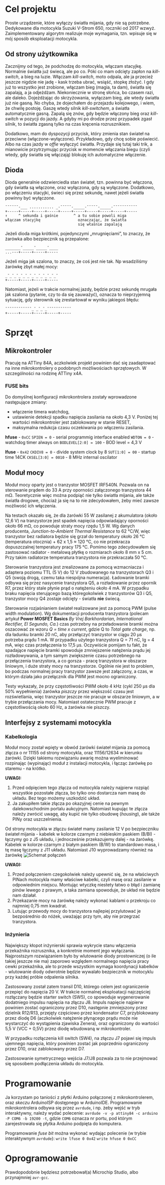# Cel projektu

Proste urządzenie, które wyłączy światła mijania, gdy nie są potrzebne.
Dedykowane dla motocykla Suzuki V-Strom 650, roczniki od 2017 wzwyż.
Zaimplementowany algorytm realizuje moje wymagania, tzn. wpisuje się w mój sposób eksploatacji motocykla. 

## Od strony użytkownika

Zacznijmy od tego, że podchodzę do motocykla, włączam stacyjkę. Normalnie światła już świecą, ale po co. Póki co mam odcięty zapłon na _kill-switch_, a bieg na luzie. Włączam _kill-switch_, moto odpala, ale ja przecież jeszcze nigdzie nie jadę - kask trzeba ubrać, wsiąść, stopkę złożyć. I gdy już to wszystko jest zrobione, włączam bieg (magia, ta dam), światła się zapalają, a ja odjeżdżam. Niekoniecznie w stronę słońca, bo czasem razi, ale daleko.
Dojeżdżając do skrzyżowania, wyłączam bieg, ale wtedy światła już nie gasną. No chyba, że dojechałem do przejazdu kolejowego, i wiem, że chwilę postoję. Gaszę wtedy silnik _kill-switchem_, a światła automatycznie gasną. Zapalą się znów, gdy będzie włączony bieg oraz _kill-switch_ w pozycji do jazdy.
A gdyby mi po drodze przez przypadek zgasł silnik, to światła zgasną tylko na czas kręcenia rozrusznikiem.

Dodatkowo, mam do dyspozycji przycisk, który zmienia stan świateł na przeciwne (włączone-wyłączone). Przykładowo, gdy chcę sobie poświecić. Albo na czas jazdy w _offie_ wyłączyć światła. Przydaje się tutaj taki trik, a mianowicie przytrzymując przycisk w momencie włączania biegu (czyli wtedy, gdy światła się włączają) blokuję ich automatyczne włączenie.

## Dioda

Dioda generalnie odzwierciedla stan świateł, tzn. powinna być włączona, gdy światła są włączone, oraz wyłączona, gdy są wyłączone.
Dodatkowo, po włączeniu stacyjki, świeci się przez sekundę, nawet jeżeli światła powinny być wyłączone.

    ¯¯¯¯¯¯-___ ........... _-¯¯¯¯¯-_____-¯¯¯¯¯-_____-¯¯¯¯¯¯¯¯¯¯¯
    +-----+-----+-----+-----+-----+-----+-----+-----+-----+-----
    ↑     ^ sekunda i gaśnie       ^ a tu sobie powoli miga
    włączam stacyjkę                 oznaczając, że światła 
                                     się właśnie zapalają
Jeżeli dioda miga krótkimi, pojedynczymi „mrugnięciami”, to znaczy, że żarówka albo bezpiecznik są przepalone:

    _______¯_____¯_____¯____
    ...---+-----+-----+-----

Jeżeli miga jak szalona, to znaczy, że coś jest nie tak. Np wsadziliśmy żarówkę zbyt małej mocy:

    _¯_¯_¯_¯_¯_¯_¯_¯_¯_¯_¯_¯
    +-----+-----+-----+-----

Natomiast, jeżeli w trakcie normalnej jazdy, będzie przez sekundę mrugała jak szalona (pytanie, czy to da się zauważyć), oznacza to nieprzyjemną sytuację, gdy sterownik się zrestartował w wyniku jakiegoś błędu:

    ¯¯¯¯¯¯¯¯¯¯¯¯_¯_¯_¯_¯¯¯¯¯¯¯¯¯¯¯
    +-----+-----+-----+-----+-----

   
# Sprzęt

## Mikrokontroler

Pracuję na ATTiny 84A, aczkolwiek projekt powinien dać się zaadaptować na inne mikrokontrolery o podobnych możliwościach sprzętowych. W szczególności na rodzinę ATTiny x4A.

### FUSE bits

Do domyślnej konfiguracji mikrokontrolera zostały wprowadzone następujące zmiany:
* włączenie timera watchdog,
* ustawienie detekcji spadku napięcia zasilania na około 4,3 V. Poniżej tej wartości mikrokontroler jest zablokowany w stanie RESET,
* maksymalna redukcja czasu oczekiwania po włączeniu zasilania.

**hfuse** - `0xCC`
`SPIEN = 0` - serial programmig interface enabled
`WDTON = 0` - watchdog timer always on
`BODLEVEL[2:0] = 100` - BOD level = 4,3 V

**lfuse** - `0x42`
`CKDIV8 = 0` - divide system clock by 8
`SUT[1:0] = 00`  - startup time 14CK
`CKSEL[3:0] = 0010` - 8 MHz internal oscilator 

## Moduł mocy

Moduł mocy oparty jest o tranzystor MOSFET IRF540N. Pozwala on na sterowanie prądem do 33 A przy oporności załączonego tranzystora 44 mΩ. Teoretycznie więc można podpiąć nie tylko światła mijania, ale także światła drogowe, chociaż ja się na to nie zdecydowałem, żeby mieć zawsze możliwość ich włączenia.

Na testach okazało się, że dla żarówki 55 W zasilanej z akumulatora (około 12,6 V) na tranzystorze jest spadek napięcia odpowiadający oporności około 66 mΩ, co powoduje straty mocy rzędu 1,5 W. Wg danych producenta, *Junction-to-Ambient Thermal Resistance* to 62 °C/W, więc tranzystor bez radiatora będzie się grzał do temperatury około 26 °C (temperatura otocznia) + 62 x 1,5 ≈ 120 °C, co nie przekracza dopuszczalnej temperatury pracy 175 °C. Pomimo tego zdecydowałem się zastosować radiator - metalową płytkę o rozmiarach około 8 mm x 5 cm. Przy takim radiatorze temperatura tranzystora nie przekraczała 50 °C.

Sterowanie tranzystora jest zrealizowane za pomocą wzmacniacza i adaptera poziomu TTL (5 V) do 12 V zbudowanego na tranzystorach Q3 i Q5 (swoją drogą, czemu taka niespójna numeracja). Ładowanie bramki odbywa się przez nasycenie tranzystora Q5, a rozładowanie przez opornik R7, przez który stale płynie prąd o natężeniu około 4 mA. W przypadku braku napięcia sterującego bazą któregokolwiek z tranzystorów Q3 i Q5, tranzystor mocy Q4 zostaje odcięty - światła **nie** świecą.

Sterowanie rozjaśnianiem świateł realizowane jest za pomocą PWM (pulse width modulation). Wg dokumentacji producenta tranzystora (polecam artykuł **Power MOSFET Basics** *By Vrej Barkhordarian, International Rectifier, El Segundo, Ca.*) czas potrzebny na przeładowanie bramki można oszacować ze wzoru *Q = time x current*, gdzie Q to *Total gate charge*, np. dla ładunku bramki 20 nC, aby przełączyć tranzystor w ciągu 20 μs potrzeba prądu 1 mA. W przypadku użytego tranzystora Q = 71 nC, Ig = 4 mA, więc czas przełączenia to 17,5 μs. Oczywiście pomijam tu fakt, że spadające napięcie bramki spowoduje zmniejszenie natężenia prądu jej rozładowywania, a tym samym zwiększenie czasu potrzebnego na przełączenia tranzystora, a co gorsza - pracę tranzystora w obszarze liniowym, i duże straty mocy na tranzystorze. Ogólnie nie jest to problem, bo podczas normalnej pracy tranzystor zawsze jest załączony, a czas, w którym działa jako przełącznik dla PWM jest mocno ograniczony.

Testy wykazały, że przy częstotliwości PWM około 4 kHz (cykl 250 μs dla 50% wypełnienia) żarówka *piszczy* przez większość czasu jest rozświetlania, więc tranzystor jeszcze nie pracuje w obszarze liniowym, a w trybie przełączania mocy. Natomiast ostatecznie PWM pracuje z częstotliwością około 60 Hz, a żarówka nie piszczy.

## Interfejsy z systemami motocykla

### Kabelkologia

Moduł mocy został wpięty w obwód żarówki świateł mijania za pomocą złącza o nr 11155 od strony motocykla, oraz 11156/12634 w kierunku żarówki. Dzięki takiemu rozwiązaniu awarię można wyeliminować rozpinając (wypinając) moduł z instalacji motocykla, i łącząc żarówkę po staremu - na krótko. 

**UWAGI:** 

1. Przed odpięciem tego złącza od motocykla należy najpierw rozpiąć wszystkie pozostałe złącza, bo tylko ono dostarcza nam masę do układu. Bez tego możemy uszkodzić układ.
2. Ja zakupiłem takie złącza po okazyjnej cenie na pewnym dalekowschodnim portalu aukcyjnym. Natomiast kupując te złącza należy zwrócić uwagę, aby kupić nie tylko obudowę (*housing*), ale także PINy oraz uszczelnienia.

Od strony motocykla w złączu świateł mamy zasilanie 12 V po bezpieczniku świateł mijania - kabelek w kolorze czarnym z niebieskim paskiem (B/Bl) - łączymy go z J5 układu, i jednocześnie przekazujemy dalej - na żarówkę. Kabelek w kolorze czarnym z białym paskiem (B/W) to standardowo masa, i tę masę łączymy z J11 układu. Natomiast J10 wyprowadzamy również na żarówkę
![Schemat połączeń](electrical/power_module_wiring.png)

**UWAGI:** 
1. Przed połączeniem czegokolwiek należy upewnić się, że na właściwych PINach motocykla mamy właściwe kabelki, czyli masę oraz zasilanie w odpowiednim miejscu. Montując wtyczkę niestety łatwo o błąd i zamianę pinów lewego z prawym, a taka zamiana spowoduje, że układ nie będzie nam działał.
2. Przekazanie mocy na żarówkę należy wykonać kablami o przekroju co najmniej 0,75 mm kwadrat.
3. Lutując przewody mocy do tranzystora najlepiej przylutować je bezpośrednio do nóżek, uważając przy tym, aby nie przegrzać tranzystora.

### Inżynieria

Największy kłopot inżynierski sprawia wykrycie stanu włączenia przekaźnika rozrusznika, a konkretnie moment jego wyłączania. Najprostszym rozwiązaniem było by wlutowanie diody prostowniczej (o ile takiej jeszcze nie ma) zaporowo względem normalnego napięcia pracy cewki przekaźnika, ale to przede wszystkim wymaga koordynacji kabelków - wlutowanie diody odwrotnie będzie wywalało bezpiecznik w motocyklu przy każdej próbie odpalenia silnika.

Zastosowany został zatem transil D10, którego celem jest ograniczenie przepięć do napięcia 20 V. W trakcie normalnej eksploatacji najczęściej rozłączany będzie starter switch (SW5), co spowoduje wygenerowanie dodatniego impulsu napięcia na złączu J8. Impuls napięcie najpierw powinien zostać ograniczony przez D10, następnie zmniejszony przez dzielnik R12/R13, przejęty częściowo przez kondensator C7, przyblokowany przez diodę D6 (aczkolwiek natężenie płynącego prądu może nie wystarczyć do wystąpienia zjawiska Zenera), oraz ograniczony do wartości 5,5 V (VCC + 0,5V) przez diodę wbudowaną w mikrokontroler.

W przypadku rozłączenia kill switch (SW4), na złączu J7 pojawi się impuls ujemnego napięcia, który powinien zostać jak poprzednio ograniczony przez D10, oraz zablokowany przez D7.

Zastosowanie symetrycznego wejścia J7/J8 pozwala za to nie przejmować się sposobem podłączenia układu do motocykla.

# Programowanie

Ja korzystam po taniości z płytki Arduino połączonej z mikrokontrolerem, oraz _skeczu_ ArduinoISP dostępnego w ArduinoIDE.
Programowanie mikrokontrolera odbywa się przez `avrdude`, i np. żeby wejść w tryb interaktywny, należy wydać polecenie: `avrdude -v -p attiny84 -c arduino -P COM6 -b 19200 -t`, gdzie `COM6` oznacza nr portu, pod którym zarejestrowała się płytka Arduino podpięta do komputera.

Programowanie _fuse bit_ można wykonać wydając polecenie (w trybie interaktywnym `avrdude`):
`write lfuse 0 0x42`
`write hfuse 0 0xCC`


# Oprogramowanie

Prawdopodobnie będziesz potrzebował(a) Microchip Studio, albo przynajmniej `avr-gcc`. 

